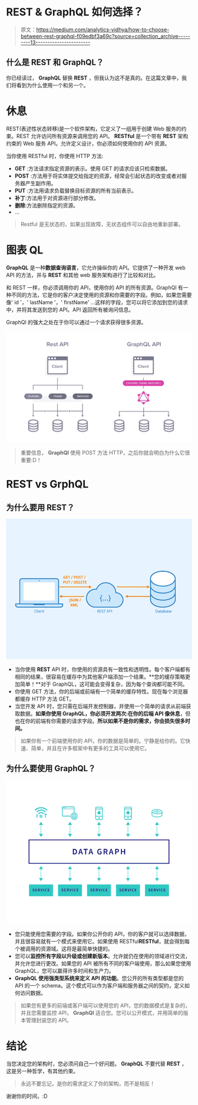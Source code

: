 # REST & GraphQL 如何选择？

> 原文：<https://medium.com/analytics-vidhya/how-to-choose-between-rest-graphql-f09edbf3a69c?source=collection_archive---------13----------------------->

## 什么是 REST 和 GraphQL？

你已经读过， **GraphQL** 替换 **REST** ，但我认为这不是真的。在这篇文章中，我们将看到为什么使用一个和另一个。

# **休息**

REST(表述性状态转移)是一个软件架构，它定义了一组用于创建 Web 服务的约束。REST 允许访问所有资源来调用您的 API。 **RESTful** 是一个带有 **REST** 架构约束的 Web 服务 API。允许定义设计，你必须如何使用你的 API 资源。

当你使用 RESTful 时，你使用 HTTP 方法:

*   **GET** :方法请求指定资源的表示。使用 GET 的请求应该只检索数据。
*   **POST** :方法用于将实体提交给指定的资源，经常会引起状态的改变或者对服务器产生副作用。
*   **PUT** :方法用请求负载替换目标资源的所有当前表示。
*   **补丁**:方法用于对资源进行部分修改。
*   **删除**:方法删除指定的资源。
*   …

> Restful 是无状态的，如果出现故障，无状态组件可以自由地重新部署。

# **图表 QL**

**GraphQL** 是一种**数据查询语言**，它允许操纵你的 API。它提供了一种开发 web API 的方法，并与 **REST** 和其他 web 服务架构进行了比较和对比。

和 REST 一样，你必须调用你的 API，使用你的 API 的所有资源。GraphQl 有一种不同的方法，它是你的客户决定使用的资源和你需要的字段。例如，如果您需要像' id '，' lastName '，' firstName' …这样的字段，您可以将它添加到您的请求中，并将其发送到您的 API。API 返回所有被询问信息。

GraphQl 的强大之处在于你可以通过一个请求获得很多资源。

![](img/e2d867fc3e220715d88568eac7783f44.png)

> 重要信息， **GraphQl** 使用 POST 方法 HTTP，之后你就会明白为什么它很重要:D！

# REST vs GrphQL

## 为什么要用 REST？

![](img/0e82fc27a4a912e2fc5635bff75cb487.png)

*   当你使用 **REST** API 时，你使用的资源具有一致性和透明性。每个客户端都有相同的结果，很容易在缓存中为其他客户端添加一个结果。**您的缓存策略更加简单！**对于 GraphQL，这可能会变得复杂，因为每个查询都可能不同。
*   你使用 GET 方法，你的后端或前端有一个简单的缓存特性。现在每个浏览器都缓存 HTTP 方法 GET。
*   当您开发 API 时，您只需在后端开发控制器，并使用一个简单的请求从前端获取数据。**如果你使用 GraphQL，你必须开发两次:**在你的后端 API 像**休息**，但也在你的前端有你需要的请求字段。**所以如果不是你的需求，你会损失很多时间。**

> 如果你有一个前端使用你的 API，你的数据是简单的。宁静是给你的。它快速、简单，并且在许多框架中有更多的工具可以使用它。

## 为什么要使用 GraphQL？

![](img/20ddedeeb4f07841f35684ae81ae7c50.png)

*   您只能使用您需要的字段。如果你公开你的 API，你的客户就可以选择数据，并且很容易就有一个模式来使用它。如果使用 RESTful**RESTful**，就会得到每个被调用的资源域。这将是最简单快捷的。
*   您可以**监控所有字段以升级或创建新版本**。允许就仍在使用的领域进行交流，并允许您进行更改。如果您的 API 被所有不同的客户端使用，那么如果您使用 GraphQL，您可以赢得许多时间和生产力。
*   **GraphQL 使用强类型系统来定义 API 的功能**。您公开的所有类型都是您的 API 的一个 schema。这个模式可以作为客户端和服务器之间的契约，定义如何访问数据。

> 如果您有更多的前端或客户端可以使用您的 API，您的数据模式是复杂的，并且您需要监控 API， **GraphQl** 适合您。您可以公开模式，并用简单的版本管理封装您的 API。

# 结论

当您决定您的架构时，您必须问自己一个好问题。 **GraphQL** 不要代替 **REST** ，这是另一种哲学，有其他约束。

> 永远不要忘记，是你的需求定义了你的架构，而不是相反！

谢谢你的时间，:D